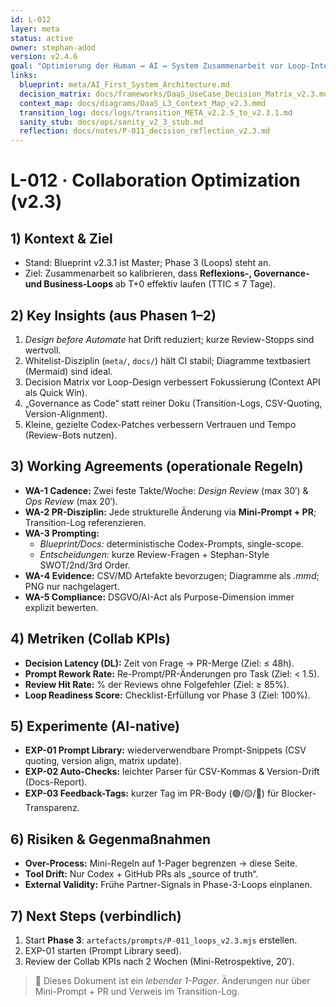 ```yaml
---
id: L-012
layer: meta
status: active
owner: stephan-adod
version: v2.4.6
goal: "Optimierung der Human ↔ AI ↔ System Zusammenarbeit vor Loop-Integration (Phase 3)"
links:
  blueprint: meta/AI_First_System_Architecture.md
  decision_matrix: docs/frameworks/DaaS_UseCase_Decision_Matrix_v2.3.md
  context_map: docs/diagrams/DaaS_L3_Context_Map_v2.3.mmd
  transition_log: docs/logs/transition_META_v2.2.5_to_v2.3.1.md
  sanity_stub: docs/ops/sanity_v2_3_stub.md
  reflection: docs/notes/P-011_decision_reflection_v2.3.md
---
```


# L-012 · Collaboration Optimization (v2.3)

## 1) Kontext & Ziel
- Stand: Blueprint v2.3.1 ist Master; Phase 3 (Loops) steht an.
- Ziel: Zusammenarbeit so kalibrieren, dass **Reflexions-, Governance- und Business-Loops** ab T+0 effektiv laufen (TTIC ≤ 7 Tage).

## 2) Key Insights (aus Phasen 1–2)
1. *Design before Automate* hat Drift reduziert; kurze Review-Stopps sind wertvoll.
2. Whitelist-Disziplin (`meta/`, `docs/`) hält CI stabil; Diagramme textbasiert (Mermaid) sind ideal.
3. Decision Matrix vor Loop-Design verbessert Fokussierung (Context API als Quick Win).
4. „Governance as Code“ statt reiner Doku (Transition-Logs, CSV-Quoting, Version-Alignment).
5. Kleine, gezielte Codex-Patches verbessern Vertrauen und Tempo (Review-Bots nutzen).

## 3) Working Agreements (operationale Regeln)
- **WA-1 Cadence:** Zwei feste Takte/Woche: *Design Review* (max 30′) & *Ops Review* (max 20′).
- **WA-2 PR-Disziplin:** Jede strukturelle Änderung via **Mini-Prompt + PR**; Transition-Log referenzieren.
- **WA-3 Prompting:**  
  - *Blueprint/Docs:* deterministische Codex-Prompts, single-scope.  
  - *Entscheidungen:* kurze Review-Fragen + Stephan-Style SWOT/2nd/3rd Order.  
- **WA-4 Evidence:** CSV/MD Artefakte bevorzugen; Diagramme als *.mmd*; PNG nur nachgelagert.
- **WA-5 Compliance:** DSGVO/AI-Act als Purpose-Dimension immer explizit bewerten.

## 4) Metriken (Collab KPIs)
- **Decision Latency (DL):** Zeit von Frage → PR-Merge (Ziel: ≤ 48h).
- **Prompt Rework Rate:** Re-Prompt/PR-Änderungen pro Task (Ziel: < 1.5).
- **Review Hit Rate:** % der Reviews ohne Folgefehler (Ziel: ≥ 85%).
- **Loop Readiness Score:** Checklist-Erfüllung vor Phase 3 (Ziel: 100%).

## 5) Experimente (AI-native)
- **EXP-01 Prompt Library:** wiederverwendbare Prompt-Snippets (CSV quoting, version align, matrix update).
- **EXP-02 Auto-Checks:** leichter Parser für CSV-Kommas & Version-Drift (Docs-Report).
- **EXP-03 Feedback-Tags:** kurzer Tag im PR-Body (🟢/🟡/🔴) für Blocker-Transparenz.

## 6) Risiken & Gegenmaßnahmen
- **Over-Process:** Mini-Regeln auf 1-Pager begrenzen → diese Seite.
- **Tool Drift:** Nur Codex + GitHub PRs als „source of truth“.
- **External Validity:** Frühe Partner-Signals in Phase-3-Loops einplanen.

## 7) Next Steps (verbindlich)
1. Start **Phase 3**: `artefacts/prompts/P-011_loops_v2.3.mjs` erstellen.  
2. EXP-01 starten (Prompt Library seed).  
3. Review der Collab KPIs nach 2 Wochen (Mini-Retrospektive, 20′).

> 📝 Dieses Dokument ist ein *lebender 1-Pager*. Änderungen nur über Mini-Prompt + PR und Verweis im Transition-Log.
